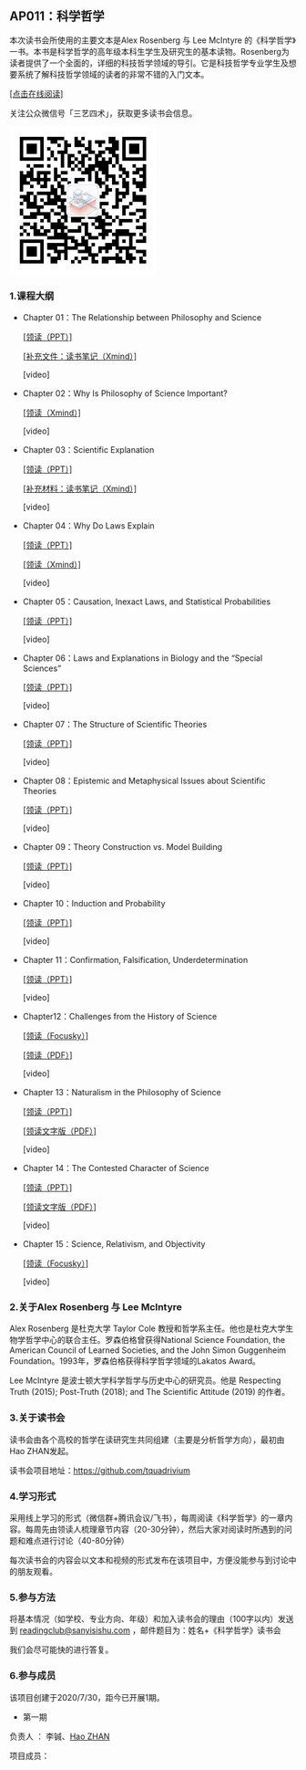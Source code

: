 

## AP011：科学哲学

本次读书会所使用的主要文本是Alex Rosenberg 与 Lee McIntyre 的《科学哲学》一书。本书是科学哲学的高年级本科生学生及研究生的基本读物。Rosenberg为读者提供了一个全面的，详细的科技哲学领域的导引。它是科技哲学专业学生及想要系统了解科技哲学领域的读者的非常不错的入门文本。

[[点击在线阅读]](https://tquadrivium.github.io/philosophyofscience/)

关注公众微信号「三艺四术」，获取更多读书会信息。

![](img/qrcode.jpg)

### 1.课程大纲

- Chapter 01：The Relationship between Philosophy and Science

  [[领读（PPT）]](slides/01_1.pdf) 
  
  [[补充文件：读书笔记（Xmind）]](slides/01_2.pdf)
  
  [video]

- Chapter 02：Why Is Philosophy of Science Important?

  [[领读（Xmind）]](slides/02_1.pdf) 
  
  [video]

- Chapter 03：Scientific Explanation

  [[领读（PPT）]](slides/03_1.pdf) 
  
  [[补充材料：读书笔记（Xmind）]](slides/03_2.pdf)
  
  [video]

- Chapter 04：Why Do Laws Explain

  [[领读（PPT）]](slides/04_1.pdf) 
  
  [[领读（Xmind）]](slides/04_2.pdf)
  
  [video]

- Chapter 05：Causation, Inexact Laws, and Statistical Probabilities

  [[领读（PPT）]](slides/05_1.pdf) 
  
  [video]
  
- Chapter 06：Laws and Explanations in Biology and the “Special Sciences”

  [[领读（PPT）]](slides/06_1.pdf) 
  
  [video]
  
- Chapter 07：The Structure of Scientific Theories

  [[领读（PPT）]](slides/07_1.pdf) 
  
  [video]

- Chapter 08：Epistemic and Metaphysical Issues about Scientific Theories

  [[领读（PPT）]](slides/08_1.pptx) 
  
  [video]

- Chapter 09：Theory Construction vs. Model Building

  [[领读（PPT）]](slides/09_1.pdf)
  
  [video]

- Chapter 10：Induction and Probability

  [[领读（PPT）]](slides/10_1.pdf) 

  [video]

- Chapter 11：Confirmation, Falsification, Underdetermination

  [[领读（PPT）]](slides/11_1.pdf) 
  
  [video]

- Chapter12：Challenges from the History of Science

  [[领读（Focusky）]](slides/12_1.fs) 
  
  [[领读（PDF）]](slides/12_2.pdf) 
  
  [video]

- Chapter 13：Naturalism in the Philosophy of Science

  [[领读（PPT）]](slides/13_1.pdf) 
  
  [[领读文字版（PDF）]](slides/13_2.pdf) 
  
  [video]

- Chapter 14：The Contested Character of Science

  [[领读（PPT）]](slides/14_1.pdf) 
  
  [[领读文字版（PDF）]](slides/14_2.pdf) 
  
  [video]

- Chapter 15：Science, Relativism, and Objectivity

  [[领读（Focusky）]](slides/15_1.fs) 
  
  [video]

### 2.关于Alex Rosenberg 与 Lee McIntyre

Alex Rosenberg 是杜克大学 Taylor Cole 教授和哲学系主任。他也是杜克大学生物学哲学中心的联合主任。罗森伯格曾获得National Science Foundation, the American Council of Learned Societies, and the John Simon Guggenheim Foundation。1993年，罗森伯格获得科学哲学领域的Lakatos Award。

Lee McIntyre 是波士顿大学科学哲学与历史中心的研究员。他是 Respecting Truth (2015); Post-Truth (2018); and The Scientific Attitude (2019) 的作者。

### 3.关于读书会

读书会由各个高校的哲学在读研究生共同组建（主要是分析哲学方向），最初由Hao ZHAN发起。

读书会项目地址：https://github.com/tquadrivium

### 4.学习形式

采用线上学习的形式（微信群+腾讯会议/飞书），每周阅读《科学哲学》的一章内容。每周先由领读人梳理章节内容（20-30分钟），然后大家对阅读时所遇到的问题和难点进行讨论（40-80分钟）

每次读书会的内容会以文本和视频的形式发布在该项目中，方便没能参与到讨论中的朋友观看。

### 5.参与方法

将基本情况（如学校、专业方向、年级）和加入读书会的理由（100字以内）发送到 [readingclub@sanyisishu.com](mailto:readingclub@sanyisishu.com) ，邮件题目为：姓名+《科学哲学》读书会

我们会尽可能快的进行答复。



### 6.参与成员

该项目创建于2020/7/30，距今已开展1期。

- 第一期

负责人	：	李铖、[Hao ZHAN](https://github.com/zhanhao93)

项目成员：	

